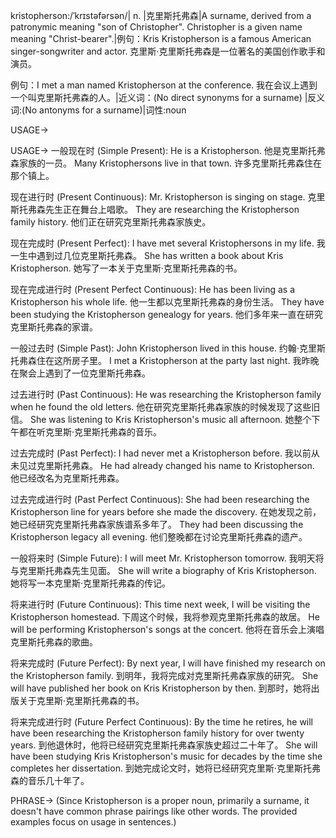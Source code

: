 kristopherson:/ˈkrɪstəfərsən/| n. |克里斯托弗森|A surname, derived from a patronymic meaning "son of Christopher".  Christopher is a given name meaning "Christ-bearer".|例句：Kris Kristopherson is a famous American singer-songwriter and actor. 克里斯·克里斯托弗森是一位著名的美国创作歌手和演员。

例句：I met a man named Kristopherson at the conference. 我在会议上遇到一个叫克里斯托弗森的人。|近义词：(No direct synonyms for a surname) |反义词:(No antonyms for a surname)|词性:noun


USAGE->

USAGE->
一般现在时 (Simple Present):
He is a Kristopherson. 他是克里斯托弗森家族的一员。
Many Kristophersons live in that town. 许多克里斯托弗森住在那个镇上。

现在进行时 (Present Continuous):
Mr. Kristopherson is singing on stage. 克里斯托弗森先生正在舞台上唱歌。
They are researching the Kristopherson family history. 他们正在研究克里斯托弗森家族史。

现在完成时 (Present Perfect):
I have met several Kristophersons in my life. 我一生中遇到过几位克里斯托弗森。
She has written a book about Kris Kristopherson. 她写了一本关于克里斯·克里斯托弗森的书。

现在完成进行时 (Present Perfect Continuous):
He has been living as a Kristopherson his whole life. 他一生都以克里斯托弗森的身份生活。
They have been studying the Kristopherson genealogy for years. 他们多年来一直在研究克里斯托弗森的家谱。

一般过去时 (Simple Past):
John Kristopherson lived in this house. 约翰·克里斯托弗森住在这所房子里。
I met a Kristopherson at the party last night. 我昨晚在聚会上遇到了一位克里斯托弗森。

过去进行时 (Past Continuous):
He was researching the Kristopherson family when he found the old letters. 他在研究克里斯托弗森家族的时候发现了这些旧信。
She was listening to Kris Kristopherson's music all afternoon. 她整个下午都在听克里斯·克里斯托弗森的音乐。

过去完成时 (Past Perfect):
I had never met a Kristopherson before. 我以前从未见过克里斯托弗森。
He had already changed his name to Kristopherson. 他已经改名为克里斯托弗森。

过去完成进行时 (Past Perfect Continuous):
She had been researching the Kristopherson line for years before she made the discovery.  在她发现之前，她已经研究克里斯托弗森家族谱系多年了。
They had been discussing the Kristopherson legacy all evening. 他们整晚都在讨论克里斯托弗森的遗产。

一般将来时 (Simple Future):
I will meet Mr. Kristopherson tomorrow. 我明天将与克里斯托弗森先生见面。
She will write a biography of Kris Kristopherson. 她将写一本克里斯·克里斯托弗森的传记。

将来进行时 (Future Continuous):
This time next week, I will be visiting the Kristopherson homestead.  下周这个时候，我将参观克里斯托弗森的故居。
He will be performing Kristopherson's songs at the concert. 他将在音乐会上演唱克里斯托弗森的歌曲。


将来完成时 (Future Perfect):
By next year, I will have finished my research on the Kristopherson family. 到明年，我将完成对克里斯托弗森家族的研究。
She will have published her book on Kris Kristopherson by then. 到那时，她将出版关于克里斯·克里斯托弗森的书。

将来完成进行时 (Future Perfect Continuous):
By the time he retires, he will have been researching the Kristopherson family history for over twenty years. 到他退休时，他将已经研究克里斯托弗森家族史超过二十年了。
She will have been studying Kris Kristopherson's music for decades by the time she completes her dissertation. 到她完成论文时，她将已经研究克里斯·克里斯托弗森的音乐几十年了。


PHRASE->
(Since Kristopherson is a proper noun, primarily a surname, it doesn't have common phrase pairings like other words.  The provided examples focus on usage in sentences.)
